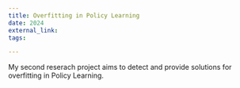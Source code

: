 ```yaml
---
title: Overfitting in Policy Learning
date: 2024
external_link: 
tags:

---
```


My second reserach project aims to detect and provide solutions for overfitting in Policy Learning.

<!--more-->
